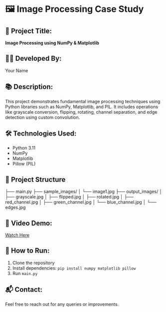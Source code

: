 # 🖼️ Image Processing Case Study

## 📌 Project Title:
**Image Processing using NumPy & Matplotlib**

## 👨‍💻 Developed By:
Your Name

## 📚 Description:
This project demonstrates fundamental image processing techniques using Python libraries such as NumPy, Matplotlib, and PIL. It includes operations like grayscale conversion, flipping, rotating, channel separation, and edge detection using custom convolution.

## 🛠️ Technologies Used:
- Python 3.11
- NumPy
- Matplotlib
- Pillow (PIL)

## 📂 Project Structure
├── main.py 
├── sample_images/ │ 
└── image1.jpg 
├── output_images/ │ 
├── grayscale.jpg │ 
├── flipped.jpg │ 
├── rotated.jpg │ 
├── red_channel.jpg │ 
├── green_channel.jpg │ 
└── blue_channel.jpg │ 
└── edges.jpg

## 🎥 Video Demo:
[Watch Here](https://drive.google.com/your-demo-link)

## 🚀 How to Run:
1. Clone the repository
2. Install dependencies: `pip install numpy matplotlib pillow`
3. Run `main.py`

## 📬 Contact:
Feel free to reach out for any queries or improvements.
